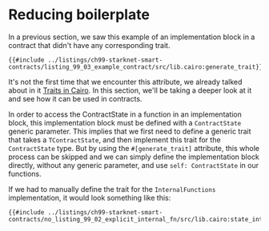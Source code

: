# Reducing boilerplate

In a previous section, we saw this example of an implementation block in a contract that didn't have any corresponding trait.

```rust,noplayground
{{#include ../listings/ch99-starknet-smart-contracts/listing_99_03_example_contract/src/lib.cairo:generate_trait}}
```

It's not the first time that we encounter this attribute, we already talked about in it [Traits in Cairo](./ch08-02-traits-in-cairo.md). In this section, we'll be taking a deeper look at it and see how it can be used in contracts.

In order to access the ContractState in a function in an implementation block, this implementation block must be defined with a `ContractState` generic parameter. This implies that we first need to define a generic trait that takes a `TContractState`, and then implement this trait for the `ContractState` type.
But by using the `#[generate_trait]` attribute, this whole process can be skipped and we can simply define the implementation block directly, without any generic parameter, and use `self: ContractState` in our functions.

If we had to manually define the trait for the `InternalFunctions` implementation, it would look something like this:

```rust,noplayground
{{#include ../listings/ch99-starknet-smart-contracts/no_listing_99_02_explicit_internal_fn/src/lib.cairo:state_internal}}
```
